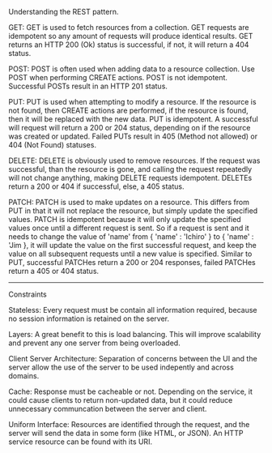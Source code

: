 Understanding the REST pattern.

GET:
  GET is used to fetch resources from a collection. GET requests are idempotent so any amount of requests will produce identical results. 
  GET returns an HTTP 200 (Ok) status is successful, if not, it will return a 404 status.
  
POST:
  POST is often used when adding data to a resource collection. Use POST when performing CREATE actions. POST is not idempotent. 
  Successful POSTs result in an HTTP 201 status.
  
PUT:
  PUT is used when attempting to modify a resource. If the resource is not found, then CREATE actions are performed, if the resource is found, 
  then it will be replaced with the new data. PUT is idempotent. 
  A successful will request will return a 200 or 204 status, depending on if the resource was created or updated. 
  Failed PUTs result in 405 (Method not allowed) or 404 (Not Found) statuses.
  
DELETE:
  DELETE is obviously used to remove resources. If the request was successful, than the resource is gone, and calling the request repeatedly will not change anything, 
  making DELETE requests idempotent. DELETEs return a 200 or 404 if successful, else, a 405 status.
  
PATCH:
  PATCH is used to make updates on a resource. This differs from PUT in that it will not replace the resource, but simply update the specified values. 
  PATCH is idempotent because it will only update the specified values once until a different request is sent. 
  So if a request is sent and it needs to change the value of 'name' from { 'name' : 'Ichiro' } to { 'name' : 'Jim }, 
  it will update the value on the first successful request, and keep the value on all subsequent requests until a new value is specified. 
  Similar to PUT, successful PATCHes return a 200 or 204 responses, failed PATCHes return a 405 or 404 status.



---------------------------------------------------------------------------------------------------------------------------------------------------------------------------------
Constraints

Stateless:
  Every request must be contain all information required, because no session information is retained on the server.
  
Layers:
  A great benefit to this is load balancing. This will improve scalability and prevent any one server from being overloaded.
  
Client Server Architecture:
  Separation of concerns between the UI and the server allow the use of the server to be used indepently and across domains.
  
Cache:
  Response must be cacheable or not. Depending on the service, it could cause clients to return non-updated data, but it could reduce unnecessary communcation between the server   and client.
  
Uniform Interface:
  Resources are identified through the request, and the server will send the data in some form (like HTML, or JSON). An HTTP service resource can be found with its URI.
